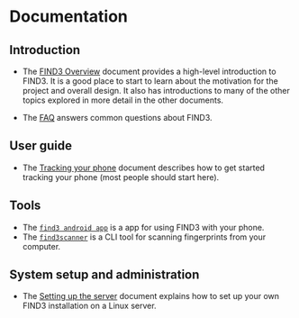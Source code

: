 # Documentation

<!--- These tags hold related issue numbers. This page's development
is part of #336. --->

## Introduction

- The [FIND3 Overview](/doc/overview.md) document provides a high-level
  introduction to FIND3.
  It is a good place to start to learn about the motivation for the project
  and overall design.
  It also has introductions to many of the other topics explored in more
  detail in the other documents.

- The [FAQ](/doc/faq.md) answers common questions about FIND3.

## User guide

- The [Tracking your phone](/doc/tracking_your_phone.md) document describes how to get started tracking your phone (most people should start here).


## Tools

- The [`find3 android app`](XX) is a app for using FIND3 with your phone.
- The [`find3scanner`](XX) is a CLI tool for scanning fingerprints from your computer.



## System setup and administration

- The [Setting up the server](/doc/server_setup.md) document explains how
  to set up your own FIND3 installation on a Linux server.

